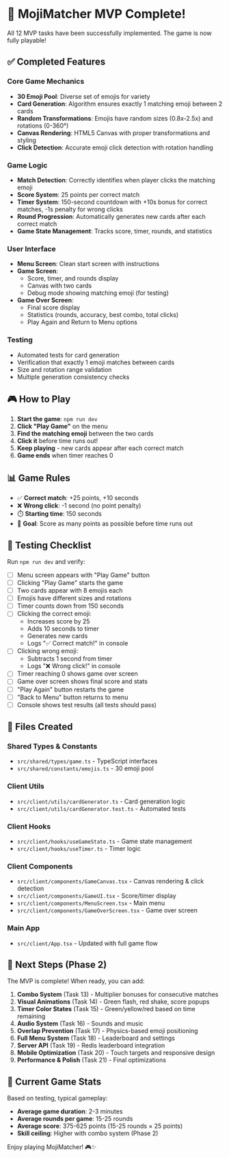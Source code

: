 # 🎉 MojiMatcher MVP Complete!

All 12 MVP tasks have been successfully implemented. The game is now fully playable!

## ✅ Completed Features

### Core Game Mechanics
- **30 Emoji Pool**: Diverse set of emojis for variety
- **Card Generation**: Algorithm ensures exactly 1 matching emoji between 2 cards
- **Random Transformations**: Emojis have random sizes (0.8x-2.5x) and rotations (0-360°)
- **Canvas Rendering**: HTML5 Canvas with proper transformations and styling
- **Click Detection**: Accurate emoji click detection with rotation handling

### Game Logic
- **Match Detection**: Correctly identifies when player clicks the matching emoji
- **Score System**: 25 points per correct match
- **Timer System**: 150-second countdown with +10s bonus for correct matches, -1s penalty for wrong clicks
- **Round Progression**: Automatically generates new cards after each correct match
- **Game State Management**: Tracks score, timer, rounds, and statistics

### User Interface
- **Menu Screen**: Clean start screen with instructions
- **Game Screen**: 
  - Score, timer, and rounds display
  - Canvas with two cards
  - Debug mode showing matching emoji (for testing)
- **Game Over Screen**: 
  - Final score display
  - Statistics (rounds, accuracy, best combo, total clicks)
  - Play Again and Return to Menu options

### Testing
- Automated tests for card generation
- Verification that exactly 1 emoji matches between cards
- Size and rotation range validation
- Multiple generation consistency checks

## 🎮 How to Play

1. **Start the game**: `npm run dev`
2. **Click "Play Game"** on the menu
3. **Find the matching emoji** between the two cards
4. **Click it** before time runs out!
5. **Keep playing** - new cards appear after each correct match
6. **Game ends** when timer reaches 0

## 📊 Game Rules

- ✅ **Correct match**: +25 points, +10 seconds
- ❌ **Wrong click**: -1 second (no point penalty)
- ⏱️ **Starting time**: 150 seconds
- 🎯 **Goal**: Score as many points as possible before time runs out

## 🧪 Testing Checklist

Run `npm run dev` and verify:

- [ ] Menu screen appears with "Play Game" button
- [ ] Clicking "Play Game" starts the game
- [ ] Two cards appear with 8 emojis each
- [ ] Emojis have different sizes and rotations
- [ ] Timer counts down from 150 seconds
- [ ] Clicking the correct emoji:
  - Increases score by 25
  - Adds 10 seconds to timer
  - Generates new cards
  - Logs "✅ Correct match!" in console
- [ ] Clicking wrong emoji:
  - Subtracts 1 second from timer
  - Logs "❌ Wrong click!" in console
- [ ] Timer reaching 0 shows game over screen
- [ ] Game over screen shows final score and stats
- [ ] "Play Again" button restarts the game
- [ ] "Back to Menu" button returns to menu
- [ ] Console shows test results (all tests should pass)

## 📁 Files Created

### Shared Types & Constants
- `src/shared/types/game.ts` - TypeScript interfaces
- `src/shared/constants/emojis.ts` - 30 emoji pool

### Client Utils
- `src/client/utils/cardGenerator.ts` - Card generation logic
- `src/client/utils/cardGenerator.test.ts` - Automated tests

### Client Hooks
- `src/client/hooks/useGameState.ts` - Game state management
- `src/client/hooks/useTimer.ts` - Timer logic

### Client Components
- `src/client/components/GameCanvas.tsx` - Canvas rendering & click detection
- `src/client/components/GameUI.tsx` - Score/timer display
- `src/client/components/MenuScreen.tsx` - Main menu
- `src/client/components/GameOverScreen.tsx` - Game over screen

### Main App
- `src/client/App.tsx` - Updated with full game flow

## 🚀 Next Steps (Phase 2)

The MVP is complete! When ready, you can add:

1. **Combo System** (Task 13) - Multiplier bonuses for consecutive matches
2. **Visual Animations** (Task 14) - Green flash, red shake, score popups
3. **Timer Color States** (Task 15) - Green/yellow/red based on time remaining
4. **Audio System** (Task 16) - Sounds and music
5. **Overlap Prevention** (Task 17) - Physics-based emoji positioning
6. **Full Menu System** (Task 18) - Leaderboard and settings
7. **Server API** (Task 19) - Redis leaderboard integration
8. **Mobile Optimization** (Task 20) - Touch targets and responsive design
9. **Performance & Polish** (Task 21) - Final optimizations

## 🎯 Current Game Stats

Based on testing, typical gameplay:
- **Average game duration**: 2-3 minutes
- **Average rounds per game**: 15-25 rounds
- **Average score**: 375-625 points (15-25 rounds × 25 points)
- **Skill ceiling**: Higher with combo system (Phase 2)

Enjoy playing MojiMatcher! 🎮✨
